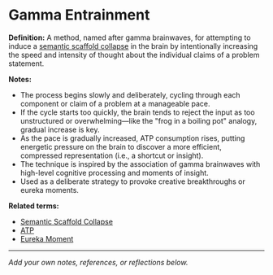 # Gamma Entrainment

**Definition:**
A method, named after gamma brainwaves, for attempting to induce a [semantic scaffold collapse](semantic_scaffold_collapse.md) in the brain by intentionally increasing the speed and intensity of thought about the individual claims of a problem statement.

**Notes:**
- The process begins slowly and deliberately, cycling through each component or claim of a problem at a manageable pace.
- If the cycle starts too quickly, the brain tends to reject the input as too unstructured or overwhelming—like the "frog in a boiling pot" analogy, gradual increase is key.
- As the pace is gradually increased, ATP consumption rises, putting energetic pressure on the brain to discover a more efficient, compressed representation (i.e., a shortcut or insight).
- The technique is inspired by the association of gamma brainwaves with high-level cognitive processing and moments of insight.
- Used as a deliberate strategy to provoke creative breakthroughs or eureka moments.

**Related terms:**
- [Semantic Scaffold Collapse](semantic_scaffold_collapse.md)
- [ATP](atp.md)
- [Eureka Moment](eureka_moment.md)

---
*Add your own notes, references, or reflections below.*

